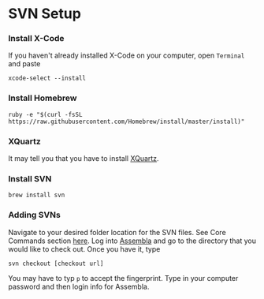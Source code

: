 # SVN Setup

### Install X-Code
If you haven't already installed X-Code on your computer, open ```Terminal``` and paste

```
xcode-select --install
```

### Install Homebrew
```
ruby -e "$(curl -fsSL https://raw.githubusercontent.com/Homebrew/install/master/install)"
```

### XQuartz
It may tell you that you have to install [XQuartz](http://www.xquartz.org/)\.

### Install SVN
```
brew install svn
```

### Adding SVNs
Navigate to your desired folder location for the SVN files. See Core Commands section [here](https://github.com/0nn0/terminal-mac-cheatsheet/wiki/Terminal-Cheatsheet-for-Mac-(-basics-))\.
Log into [Assembla](https://www.assembla.com/) and go to the directory that you would like to check out.
Once you have it, type
```
svn checkout [checkout url]
```
You may have to typ ```p``` to accept the fingerprint.
Type in your computer password and then login info for Assembla.